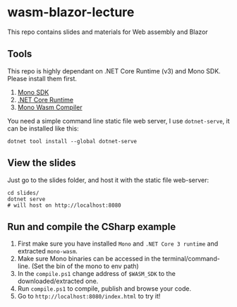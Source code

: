 # wasm-blazor-lecture
This repo contains slides and materials for Web assembly and Blazor


## Tools

This repo is highly dependant on .NET Core Runtime (v3) and Mono SDK. Please install them first.

1. [Mono SDK](https://www.mono-project.com/download/stable/)
2. [.NET Core Runtime](https://dotnet.microsoft.com/download)
3. [Mono Wasm Compiler](https://jenkins.mono-project.com/job/test-mono-mainline-wasm/label=ubuntu-1804-amd64/lastSuccessfulBuild/Azure/)

You need a simple command line static file web server, I use `dotnet-serve`, it can be installed like this:

```
dotnet tool install --global dotnet-serve
```

## View the slides

Just go to the slides folder, and host it with the static file web-server:

```
cd slides/
dotnet serve
# will host on http://localhost:8080
```

## Run and compile the CSharp example

1. First make sure you have installed `Mono` and `.NET Core 3 runtime` and extracted `mono-wasm`.
2. Make sure Mono binaries can be accessed in the terminal/command-line. (Set the bin of the mono to env path)
3. In the `compile.ps1` change address of `$WASM_SDK` to the downloaded/extracted one.
4. Run `compile.ps1` to compile, publish and browse your code.
5. Go to `http://localhost:8080/index.html` to try it!